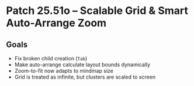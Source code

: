 # Patch 25.51o – Scalable Grid & Smart Auto-Arrange Zoom

## Goals
- Fix broken child creation (`Tab`)
- Make auto-arrange calculate layout bounds dynamically
- Zoom-to-fit now adapts to mindmap size
- Grid is treated as infinite, but clusters are scaled to screen
